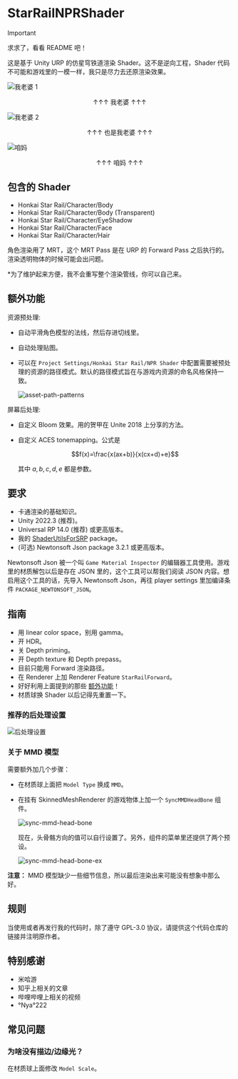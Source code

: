 # StarRailNPRShader

> [!IMPORTANT]
> 求求了，看看 README 吧！

这是基于 Unity URP 的仿星穹铁道渲染 Shader。这不是逆向工程，Shader 代码不可能和游戏里的一模一样，我只是尽力去还原渲染效果。

![我老婆 1](Screenshots/silwolf.png)

<p align="center">↑↑↑ 我老婆 ↑↑↑</p>

![我老婆 2](Screenshots/fuxuan_near.png)

<p align="center">↑↑↑ 也是我老婆 ↑↑↑</p>

![咱妈](Screenshots/kafka_near.png)

<p align="center">↑↑↑ 咱妈 ↑↑↑</p>

## 包含的 Shader

- Honkai Star Rail/Character/Body
- Honkai Star Rail/Character/Body (Transparent)
- Honkai Star Rail/Character/EyeShadow
- Honkai Star Rail/Character/Face
- Honkai Star Rail/Character/Hair

角色渲染用了 MRT，这个 MRT Pass 是在 URP 的 Forward Pass 之后执行的。渲染透明物体的时候可能会出问题。

*为了维护起来方便，我不会重写整个渲染管线，你可以自己来。

## 额外功能

资源预处理:

- 自动平滑角色模型的法线，然后存进切线里。
- 自动处理贴图。
- 可以在 `Project Settings/Honkai Star Rail/NPR Shader` 中配置需要被预处理的资源的路径模式。默认的路径模式旨在与游戏内资源的命名风格保持一致。

    ![asset-path-patterns](Screenshots/_asset_path_patterns.png)

屏幕后处理:

- 自定义 Bloom 效果。用的贺甲在 Unite 2018 上分享的方法。
- 自定义 ACES tonemapping。公式是

    $$f(x)=\frac{x(ax+b)}{x(cx+d)+e}$$

    其中 $a,b,c,d,e$ 都是参数。

## 要求

- 卡通渲染的基础知识。
- Unity 2022.3 (推荐)。
- Universal RP 14.0 (推荐) 或更高版本。
- 我的 [ShaderUtilsForSRP](https://github.com/stalomeow/ShaderUtilsForSRP) package。
- (可选) Newtonsoft Json package 3.2.1 或更高版本。

Newtonsoft Json 被一个叫 `Game Material Inspector` 的编辑器工具使用。游戏里的材质解包以后是存在 JSON 里的，这个工具可以帮我们阅读 JSON 内容。想启用这个工具的话，先导入 Newtonsoft Json，再往 player settings 里加编译条件 `PACKAGE_NEWTONSOFT_JSON`。

## 指南

- 用 linear color space，别用 gamma。
- 开 HDR。
- 关 Depth priming。
- 开 Depth texture 和 Depth prepass。
- 目前只能用 Forward 渲染路径。
- 在 Renderer 上加 Renderer Feature `StarRailForward`。
- 好好利用上面提到的那些 [额外功能](#额外功能)！
- 材质球换 Shader 以后记得先重置一下。

### 推荐的后处理设置

![后处理设置](Screenshots/_postprocessing.png)

### 关于 MMD 模型

需要额外加几个步骤：

- 在材质球上面把 `Model Type` 换成 `MMD`。
- 在挂有 SkinnedMeshRenderer 的游戏物体上加一个 `SyncMMDHeadBone` 组件。

    ![sync-mmd-head-bone](Screenshots/_sync_mmd_head_bone.png)

    现在，头骨骼方向的值可以自行设置了。另外，组件的菜单里还提供了两个预设。

    ![sync-mmd-head-bone-ex](Screenshots/_sync_mmd_head_bone_ex.png)

**注意：** MMD 模型缺少一些细节信息，所以最后渲染出来可能没有想象中那么好。

## 规则

当使用或者再发行我的代码时，除了遵守 GPL-3.0 协议，请提供这个代码仓库的链接并注明原作者。

## 特别感谢

- 米哈游
- 知乎上相关的文章
- 哔哩哔哩上相关的视频
- °Nya°222

## 常见问题

### 为啥没有描边/边缘光？

在材质球上面修改 `Model Scale`。